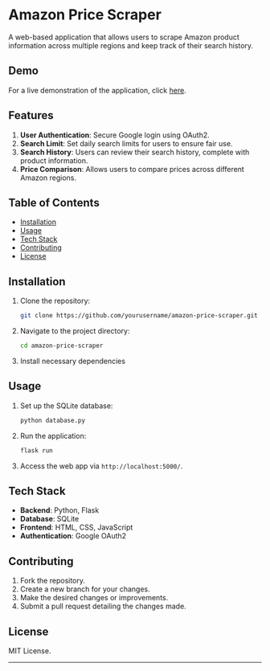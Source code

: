 # Amazon Price Scraper

A web-based application that allows users to scrape Amazon product information across multiple regions and keep track of their search history. 

## Demo

For a live demonstration of the application, click [here](https://github-production-user-asset-6210df.s3.amazonaws.com/68614457/257233963-129e4f08-1647-48fe-9e6c-a06d8e68cbc7.mp4).

## Features

1. **User Authentication**: Secure Google login using OAuth2.
2. **Search Limit**: Set daily search limits for users to ensure fair use.
3. **Search History**: Users can review their search history, complete with product information.
4. **Price Comparison**: Allows users to compare prices across different Amazon regions.

## Table of Contents

- [Installation](#installation)
- [Usage](#usage)
- [Tech Stack](#tech-stack)
- [Contributing](#contributing)
- [License](#license)

## Installation

1. Clone the repository:
   ```bash
   git clone https://github.com/yourusername/amazon-price-scraper.git
   ```

2. Navigate to the project directory:
   ```bash
   cd amazon-price-scraper
   ```

3. Install necessary dependencies

## Usage

1. Set up the SQLite database:
   ```bash
   python database.py
   ```

2. Run the application:
   ```bash
   flask run
   ```

3. Access the web app via `http://localhost:5000/`.

## Tech Stack

- **Backend**: Python, Flask
- **Database**: SQLite
- **Frontend**: HTML, CSS, JavaScript
- **Authentication**: Google OAuth2

## Contributing

1. Fork the repository.
2. Create a new branch for your changes.
3. Make the desired changes or improvements.
4. Submit a pull request detailing the changes made.

## License

MIT License.

---
